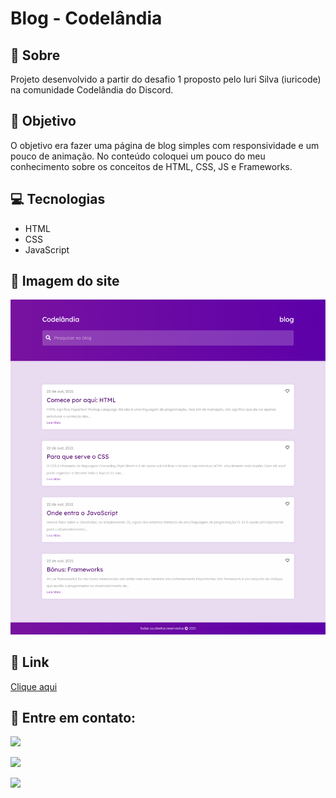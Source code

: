 # Blog - Codelândia

<h2>📝 Sobre</h2>
<p>Projeto desenvolvido a partir do desafio 1 proposto pelo Iuri Silva (iuricode) na comunidade Codelândia do Discord.</p>
 
<h2>🎯 Objetivo</h2>
<p>O objetivo era fazer uma página de blog simples com responsividade e um pouco de animação. No conteúdo coloquei um pouco do meu conhecimento sobre os conceitos de HTML, CSS, JS e Frameworks.</p>

<h2>💻 Tecnologias</h2>
<ul>
    <li>HTML</li>
    <li>CSS</li>
    <li>JavaScript</li>
</ul>

<h2>📸 Imagem do site</h2>
<img src="./github/pagina-blog.png" alt="Imagem do site">

<h2>🔗 Link</h2>
<p><a href="https://brusatiro.github.io/blog-codelandia/">Clique aqui</a></p>

<h2>📧 Entre em contato:</h2>
  <p><a href="mailto:brunasatiro@outlook.com" target="_blank"><img src="https://img.shields.io/badge/Microsoft_Outlook-0078D4?style=for-the-badge&logo=microsoft-outlook&logoColor=white" target="_blank"></a></p>
  <p><a href="https://www.instagram.com/bru.satiro/" target="_blank"><img src="https://img.shields.io/badge/-Instagram-%23E4405F?style=for-the-badge&logo=instagram&logoColor=white" target="_blank"></a></p>
  <p><a href="https://www.linkedin.com/in/bruna-satiro/" target="_blank"><img src="https://img.shields.io/badge/-LinkedIn-%230077B5?style=for-the-badge&logo=linkedin&logoColor=white" target="_blank"></a></p>


